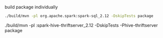

build package individually
```bash 
./build/mvn -pl org.apache.spark:spark-sql_2.12 -DskipTests package
```

 ./build/mvn -pl :spark-hive-thriftserver_2.12 -DskipTests -Phive-thriftserver package

